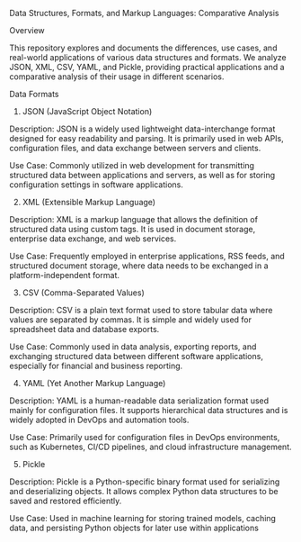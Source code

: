 Data Structures, Formats, and Markup Languages: Comparative Analysis

Overview

This repository explores and documents the differences, use cases, and real-world applications of various data structures and formats. We analyze JSON, XML, CSV, YAML, and Pickle, providing practical applications and a comparative analysis of their usage in different scenarios.

Data Formats

1. JSON (JavaScript Object Notation) 

Description:
JSON is a widely used lightweight data-interchange format designed for easy readability and parsing. It is primarily used in web APIs, configuration files, and data exchange between servers and clients.

Use Case:
Commonly utilized in web development for transmitting structured data between applications and servers, as well as for storing configuration settings in software applications.

2. XML (Extensible Markup Language) 

Description:
XML is a markup language that allows the definition of structured data using custom tags. It is used in document storage, enterprise data exchange, and web services.

Use Case:
Frequently employed in enterprise applications, RSS feeds, and structured document storage, where data needs to be exchanged in a platform-independent format.

3. CSV (Comma-Separated Values) 

Description:
CSV is a plain text format used to store tabular data where values are separated by commas. It is simple and widely used for spreadsheet data and database exports.

Use Case:
Commonly used in data analysis, exporting reports, and exchanging structured data between different software applications, especially for financial and business reporting.

4. YAML (Yet Another Markup Language) 

Description:
YAML is a human-readable data serialization format used mainly for configuration files. It supports hierarchical data structures and is widely adopted in DevOps and automation tools.

Use Case:
Primarily used for configuration files in DevOps environments, such as Kubernetes, CI/CD pipelines, and cloud infrastructure management.

5. Pickle

Description:
Pickle is a Python-specific binary format used for serializing and deserializing objects. It allows complex Python data structures to be saved and restored efficiently.

Use Case:
Used in machine learning for storing trained models, caching data, and persisting Python objects for later use within applications

